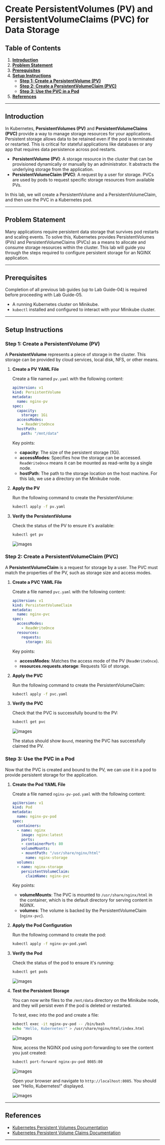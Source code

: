 # **Create PersistentVolumes (PV) and PersistentVolumeClaims (PVC) for Data Storage**

## **Table of Contents**

1. [**Introduction**](#introduction)  
2. [**Problem Statement**](#problem-statement)  
3. [**Prerequisites**](#prerequisites)  
4. [**Setup Instructions**](#setup-instructions)  
   - [**Step 1: Create a PersistentVolume (PV)**](#step-1-create-a-persistentvolume-pv)  
   - [**Step 2: Create a PersistentVolumeClaim (PVC)**](#step-2-create-a-persistentvolumeclaim-pvc)  
   - [**Step 3: Use the PVC in a Pod**](#step-3-use-the-pvc-in-a-pod)  
5. [**References**](#references)  

---

## **Introduction**

In Kubernetes, **PersistentVolumes (PV)** and **PersistentVolumeClaims (PVC)** provide a way to manage storage resources for your applications. Persistent storage allows data to be retained even if the pod is terminated or restarted. This is critical for stateful applications like databases or any app that requires data persistence across pod restarts.

- **PersistentVolume (PV)**: A storage resource in the cluster that can be provisioned dynamically or manually by an administrator. It abstracts the underlying storage from the application.
- **PersistentVolumeClaim (PVC)**: A request by a user for storage. PVCs are used by pods to request specific storage resources from available PVs.

In this lab, we will create a PersistentVolume and a PersistentVolumeClaim, and then use the PVC in a Kubernetes pod.

---

## **Problem Statement**

Many applications require persistent data storage that survives pod restarts and scaling events. To solve this, Kubernetes provides PersistentVolumes (PVs) and PersistentVolumeClaims (PVCs) as a means to allocate and consume storage resources within the cluster. This lab will guide you through the steps required to configure persistent storage for an NGINX application.

---

## **Prerequisites**
Completion of all previous lab guides (up to Lab Guide-04) is required before proceeding with Lab Guide-05.

- A running Kubernetes cluster on Minikube.
- `kubectl` installed and configured to interact with your Minikube cluster.

---

## **Setup Instructions**

### **Step 1: Create a PersistentVolume (PV)**

A **PersistentVolume** represents a piece of storage in the cluster. This storage can be provided by cloud services, local disk, NFS, or other means.

1. **Create a PV YAML File**  

   Create a file named `pv.yaml` with the following content:
   
   ```yaml
   apiVersion: v1
   kind: PersistentVolume
   metadata:
     name: nginx-pv
   spec:
     capacity:
       storage: 1Gi
     accessModes:
       - ReadWriteOnce
     hostPath:
       path: "/mnt/data"
   ```

   Key points:
   - **capacity**: The size of the persistent storage (1Gi).
   - **accessModes**: Specifies how the storage can be accessed. `ReadWriteOnce` means it can be mounted as read-write by a single node.
   - **hostPath**: The path to the storage location on the host machine. For this lab, we use a directory on the Minikube node.

2. **Apply the PV**  

   Run the following command to create the PersistentVolume:
   ```bash
   kubectl apply -f pv.yaml
   ```

3. **Verify the PersistentVolume**  

   Check the status of the PV to ensure it's available:
   ```bash
   kubectl get pv
   ```

   ![images](./images/k8s-26.png)


### **Step 2: Create a PersistentVolumeClaim (PVC)**

A **PersistentVolumeClaim** is a request for storage by a user. The PVC must match the properties of the PV, such as storage size and access modes.

1. **Create a PVC YAML File**

   Create a file named `pvc.yaml` with the following content:
   
   ```yaml
   apiVersion: v1
   kind: PersistentVolumeClaim
   metadata:
     name: nginx-pvc
   spec:
     accessModes:
       - ReadWriteOnce
     resources:
       requests:
         storage: 1Gi
   ```

   Key points:

   - **accessModes**: Matches the access mode of the PV (`ReadWriteOnce`).
   - **resources.requests.storage**: Requests 1Gi of storage.

2. **Apply the PVC** 

   Run the following command to create the PersistentVolumeClaim:

   ```bash
   kubectl apply -f pvc.yaml
   ```

3. **Verify the PVC** 

   Check that the PVC is successfully bound to the PV:

   ```bash
   kubectl get pvc
   ```

   ![images](./images/k8s-27.png)

   The status should show `Bound`, meaning the PVC has successfully claimed the PV.

### **Step 3: Use the PVC in a Pod**

Now that the PVC is created and bound to the PV, we can use it in a pod to provide persistent storage for the application.

1. **Create the Pod YAML File**  

   Create a file named `nginx-pv-pod.yaml` with the following content:
   
   ```yaml
   apiVersion: v1
   kind: Pod
   metadata:
     name: nginx-pv-pod
   spec:
     containers:
     - name: nginx
       image: nginx:latest
       ports:
       - containerPort: 80
       volumeMounts:
       - mountPath: "/usr/share/nginx/html"
         name: nginx-storage
     volumes:
     - name: nginx-storage
       persistentVolumeClaim:
         claimName: nginx-pvc
   ```

   Key points:

   - **volumeMounts**: The PVC is mounted to `/usr/share/nginx/html` in the container, which is the default directory for serving content in NGINX.
   - **volumes**: The volume is backed by the PersistentVolumeClaim (`nginx-pvc`).

2. **Apply the Pod Configuration**  

   Run the following command to create the pod:

   ```bash
   kubectl apply -f nginx-pv-pod.yaml
   ```

3. **Verify the Pod**  

   Check the status of the pod to ensure it's running:

   ```bash
   kubectl get pods
   ```

   ![images](./images/k8s-28.png)

4. **Test the Persistent Storage**

   You can now write files to the `/mnt/data` directory on the Minikube node, and they will persist even if the pod is deleted or restarted. 

   To test, exec into the pod and create a file:

   ```bash
   kubectl exec -it nginx-pv-pod -- /bin/bash
   echo "Hello, Kubernetes!" > /usr/share/nginx/html/index.html
   ```
   ![images](./images/k8s-29.png)

   Now, access the NGINX pod using port-forwarding to see the content you just created:

   ```bash
   kubectl port-forward nginx-pv-pod 8085:80
   ```

   ![images](./images/k8s-30.png)

   Open your browser and navigate to `http://localhost:8085`. You should see "Hello, Kubernetes!" displayed.

   ![images](./images/k8s-31.png)

---

## **References**

- [Kubernetes Persistent Volumes Documentation](https://kubernetes.io/docs/concepts/storage/persistent-volumes/)
- [Kubernetes Persistent Volume Claims Documentation](https://kubernetes.io/docs/concepts/storage/persistent-volumes/#persistentvolumeclaims)

---